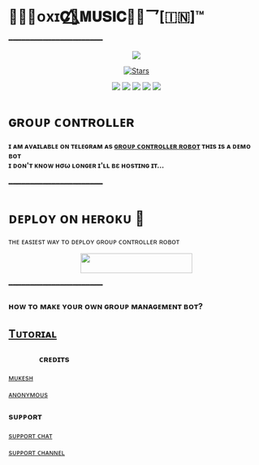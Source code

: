 <h1>𓆩᪵𝐓ᴏxɪ𝐂🌿⃤𝐌𝐔𝐒𝐈𝐂𓆪̥乛[🇮🇳]™</h1>
━━━━━━━━━━━━━━━━━━━━━━
<p align="center">
  <img src="https://graph.org/file/1130f393e046f9f2280c6.jpg">
</p>
<p align="center">
    <a href="https://github.com/TOXICOP7755/ToxicxMusic/stargazers"><img src="https://graph.org/file/1130f393e046f9f2280c6.jpg" alt="Stars" /></a>
</p>
<p align="center">
    <a href="https://github.com/TOXICOP7755/ToxicxMusic"> <img src="https://graph.org/file/76cc61ea4e8d64b88cad4.jpg" /></a>
    <a href="https://github.com/TOXICOP7755/ToxicXMusic/commits/PRIYANSHU"> <img src="https://graph.org/file/8eeb77e1e402d906228d3.jpg" /></a>
    <a href="https://github.com/TOXICOP7755/ToxicxMusic/issues"> <img src="https://graph.org/file/5bd6295a8d40df448dc7b.jpg" /></a>
    <a href="https://github.com/TOXICOP7755/ToxicxMusic/network/members"> <img src="https://graph.org/file/5bd6295a8d40df448dc7b.jpg" /></a>
    <a href="https://pypi.org/project/Telethon/"> <img src="https://img.shields.io/pypi/v/telethon?color=yellow&label=telethon&logo=python&logoColor=green&style=for-the-badge" /></a>
</p>
<h1>ɢʀᴏᴜᴘ ᴄᴏɴᴛʀᴏʟʟᴇʀ </h1>

<h4>ɪ ᴀᴍ ᴀᴠᴀɪʟᴀʙʟᴇ ᴏɴ ᴛᴇʟᴇɢʀᴀᴍ ᴀs <a href="https://t.me/groupcontrollertgbot">ɢʀᴏᴜᴘ ᴄᴏɴᴛʀᴏʟʟᴇʀ ʀᴏʙᴏᴛ</a>
ᴛʜɪs ɪs ᴀ ᴅᴇᴍᴏ ʙᴏᴛ <br> ɪ ᴅᴏɴ'ᴛ ᴋɴᴏᴡ нσω ʟᴏɴɢᴇʀ ɪ'ʟʟ вε ʜᴏsᴛɪɴɢ ɪᴛ​...</h4>
━━━━━━━━━━━━━━━━━━━━━━
<h1>  ᴅᴇᴘʟᴏʏ ᴏɴ ʜᴇʀᴏᴋᴜ​ 🚀</h1> 
ᴛʜᴇ ᴇᴀsɪᴇsᴛ ᴡᴀʏ ᴛᴏ ᴅᴇᴘʟᴏʏ  ɢʀᴏᴜᴘ ᴄᴏɴᴛʀᴏʟʟᴇʀ ʀᴏʙᴏᴛ
<p align="center"><a href="https://heroku.com/deploy?template=https://github.com/noob-mukesh/MukeshRobot"> <img src="https://img.shields.io/badge/Deploy%20To%20Heroku-black?style=for-the-badge&logo=heroku" width="220" height="38.45"/></a></p>
 ━━━━━━━━━━━━━━━━━━━━━━
<h3> ʜᴏᴡ ᴛᴏ ᴍᴀᴋᴇ ʏᴏᴜʀ ᴏᴡɴ ɢʀᴏᴜᴘ ᴍᴀɴᴀɢᴇᴍᴇɴᴛ ʙᴏᴛ? </h3>
<h2> <a href="https://youtu.be/YT_nYVb0OxI"> Tᴜᴛᴏʀɪᴀʟ </a>  </h2>

### ㅤㅤㅤㅤᴄʀᴇᴅɪᴛs 
 [ ᴍᴜᴋᴇsʜ ](https://t.me/itz_legend_coder)

 [ᴀɴᴏɴʏᴍᴏᴜs](https://telegram.me/anonymous_was_bot)  



 ###  sᴜᴘᴘᴏʀᴛ 

[sᴜᴘᴘᴏʀᴛ ᴄʜᴀᴛ](https://t.me/the_support_chat)

[sᴜᴘᴘᴏʀᴛ ᴄʜᴀɴɴᴇʟ](https://t.me/mukeshbotzone)
 
